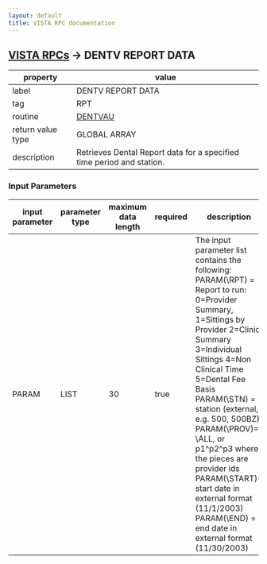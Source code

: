 ```yaml
---
layout: default
title: VISTA RPC documentation
---
```




## [VISTA RPCs](TableOfContent.md) &#8594; DENTV REPORT DATA 

 property | value 
--- | --- 
 label | DENTV REPORT DATA
 tag | RPT
 routine | [DENTVAU](http://code.osehra.org/dox/Routine_DENTVAU_source.html)
 return value type | GLOBAL ARRAY
 description | Retrieves Dental Report data for a specified time period and station. 

### Input Parameters

| input parameter | parameter type | maximum data length | required | description | 
| --- | --- | --- | --- | --- | 
| PARAM | LIST | 30 | true | The input parameter list contains the following:  PARAM(\RPT\) = Report to run:              0=Provider Summary,  1=Sittings by Provider              2=Clinic Summary     3=Individual Sittings              4=Non Clinical Time  5=Dental Fee Basis  PARAM(\STN\) = station (external, e.g. 500, 500BZ)  PARAM(\PROV\)= \ALL\, or p1^p2^p3 where the pieces are provider ids  PARAM(\START\)= start date in external format (11/1/2003)  PARAM(\END\) = end date in external format (11/30/2003) | 